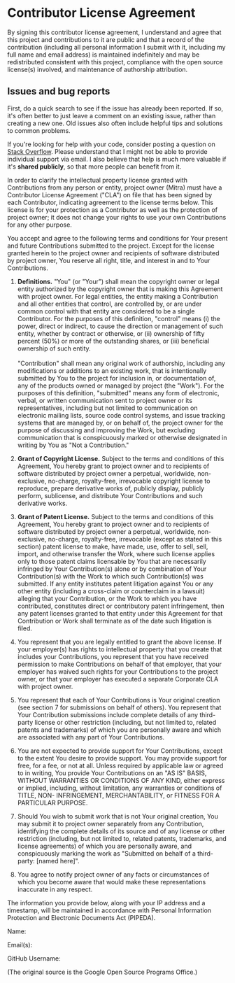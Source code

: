 # Contributor License Agreement

By signing this contributor license agreement, I understand and agree that this project and contributions to it are public and 
that a record of the contribution (including all personal information I submit with it, including my full name and email address) 
is maintained indefinitely and may be redistributed consistent with this project, compliance with the open source license(s) involved, 
and maintenance of authorship attribution.

## Issues and bug reports

First, do a quick search to see if the issue has already been reported. If so, it's often better to just
leave a comment on an existing issue, rather than creating a new one. Old issues
also often include helpful tips and solutions to common problems.

If you're looking for help with your code, consider posting a question on
[Stack Overflow](http://stackoverflow.com/). Please
understand that I might not be able to provide individual support via email. I
also believe that help is much more valuable if it's **shared publicly**,
so that more people can benefit from it.


In order to clarify the intellectual property license granted with Contributions from any person or entity, project owner (Mitra) 
must have a Contributor License Agreement ("CLA") on file that has been signed by each Contributor, indicating agreement to the 
license terms below. This license is for your protection as a Contributor as well as the protection of project owner; 
it does not change your rights to use your own Contributions for any other purpose.

You accept and agree to the following terms and conditions for Your present and future Contributions submitted to the project. 
Except for the license granted herein to the project owner and recipients of software distributed by project owner, 
You reserve all right, title, and interest in and to Your Contributions.

1. **Definitions.** "You" (or "Your") shall mean the copyright owner or legal entity authorized by the copyright owner that is making this Agreement 
with project owner. For legal entities, the entity making a Contribution and all other entities that control, are controlled by, 
or are under common control with that entity are considered to be a single Contributor. For the purposes of this definition, 
"control" means (i) the power, direct or indirect, to cause the direction or management of such entity, whether by contract or otherwise, 
or (ii) ownership of fifty percent (50%) or more of the outstanding shares, or (iii) beneficial ownership of such entity.\
\
"Contribution" shall mean any original work of authorship, including any modifications or additions to an existing work, that 
is intentionally submitted by You to the project for inclusion in, or documentation of, any of the products owned or managed 
by project (the "Work"). For the purposes of this definition, "submitted" means any form of electronic, verbal, or written 
communication sent to project owner or its representatives, including but not limited to communication on electronic mailing lists, 
source code control systems, and issue tracking systems that are managed by, or on behalf of, the project owner for the purpose of 
discussing and improving the Work, but excluding communication that is conspicuously marked or otherwise designated in writing by 
You as "Not a Contribution."

2. **Grant of Copyright License.** Subject to the terms and conditions of this Agreement, You hereby grant to project owner and to recipients of software distributed 
by project owner a perpetual, worldwide, non-exclusive, no-charge, royalty-free, irrevocable copyright license to reproduce, 
prepare derivative works of, publicly display, publicly perform, sublicense, and distribute Your Contributions and such derivative works.

3. **Grant of Patent License.** Subject to the terms and conditions of this Agreement, You hereby grant to project owner and to recipients of software distributed 
by project owner a perpetual, worldwide, non-exclusive, no-charge, royalty-free, irrevocable (except as stated in this section) 
patent license to make, have made, use, offer to sell, sell, import, and otherwise transfer the Work, where such license applies 
only to those patent claims licensable by You that are necessarily infringed by Your Contribution(s) alone or by combination 
of Your Contribution(s) with the Work to which such Contribution(s) was submitted. If any entity institutes patent litigation 
against You or any other entity (including a cross-claim or counterclaim in a lawsuit) alleging that your Contribution, or 
the Work to which you have contributed, constitutes direct or contributory patent infringement, then any patent licenses granted 
to that entity under this Agreement for that Contribution or Work shall terminate as of the date such litigation is filed.

4. You represent that you are legally entitled to grant the above license. If your employer(s) has rights to intellectual property 
that you create that includes your Contributions, you represent that you have received permission to make Contributions on behalf 
of that employer, that your employer has waived such rights for your Contributions to the project owner, or that your employer has executed 
a separate Corporate CLA with project owner.

5. You represent that each of Your Contributions is Your original creation (see section 7 for submissions on behalf of others). 
You represent that Your Contribution submissions include complete details of any third-party license or other restriction 
(including, but not limited to, related patents and trademarks) of which you are personally aware and which are associated with 
any part of Your Contributions.

6. You are not expected to provide support for Your Contributions, except to the extent You desire to provide support. You may 
provide support for free, for a fee, or not at all. Unless required by applicable law or agreed to in writing, You provide 
Your Contributions on an "AS IS" BASIS, WITHOUT WARRANTIES OR CONDITIONS OF ANY KIND, either express or implied, including, 
without limitation, any warranties or conditions of TITLE, NON- INFRINGEMENT, MERCHANTABILITY, or FITNESS FOR A PARTICULAR PURPOSE.

7. Should You wish to submit work that is not Your original creation, You may submit it to project owner separately from any Contribution, 
identifying the complete details of its source and of any license or other restriction (including, but not limited to, related 
patents, trademarks, and license agreements) of which you are personally aware, and conspicuously marking the work as 
"Submitted on behalf of a third-party: [named here]".

8. You agree to notify project owner of any facts or circumstances of which you become aware that would make these representations inaccurate in any respect.

The information you provide below, along with your IP address and a timestamp, will be maintained in accordance with 
Personal Information Protection and Electronic Documents Act (PIPEDA).

Name:

Email(s):

GitHub Username:


(The original source is the Google Open Source Programs Office.)
